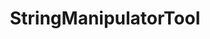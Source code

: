 ---
optionsClassName: StringManipulatorToolOptions
optionsClassFullName: MigrationTools.Tools.StringManipulatorToolOptions
configurationSamples: []
description: Used to process the String fields of a work item. This is useful for cleaning up data. It will limit fields to a max length and apply regex replacements based on what is configured. Each regex replacement is applied in order and can be enabled or disabled.
className: StringManipulatorTool
typeName: Tools
architecture: v1
options: []
status: missng XML code comments
processingTarget: missng XML code comments
classFile: /src/MigrationTools/Tools/StringManipulatorTool.cs
optionsClassFile: /src/MigrationTools/Tools/StringManipulatorToolOptions.cs

redirectFrom:
- /Reference/v1/Tools/StringManipulatorToolOptions/
layout: reference
toc: true
permalink: /Reference/Tools/StringManipulatorTool/
title: StringManipulatorTool
categories:
- Tools
- v1
topics:
- topic: notes
  path: /Tools/StringManipulatorTool-notes.md
  exists: false
  markdown: ''
- topic: introduction
  path: /Tools/StringManipulatorTool-introduction.md
  exists: false
  markdown: ''

---